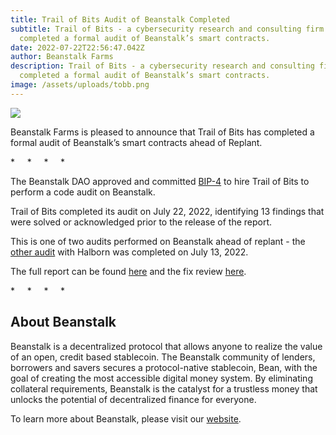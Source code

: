```yaml
---
title: Trail of Bits Audit of Beanstalk Completed
subtitle: Trail of Bits - a cybersecurity research and consulting firm - has
  completed a formal audit of Beanstalk’s smart contracts.
date: 2022-07-22T22:56:47.042Z
author: Beanstalk Farms
description: Trail of Bits - a cybersecurity research and consulting firm - has
  completed a formal audit of Beanstalk’s smart contracts.
image: /assets/uploads/tobb.png
---
```

![](/assets/uploads/tobb.png)

Beanstalk Farms is pleased to announce that Trail of Bits has completed a formal audit of Beanstalk’s smart contracts ahead of Replant.

\*     \*     \*     \*

The Beanstalk DAO approved and committed [BIP-4](https://github.com/BeanstalkFarms/Beanstalk/blob/master/bips/bip-4.md) to hire Trail of Bits to perform a code audit on Beanstalk.

Trail of Bits completed its audit on July 22, 2022, identifying 13 findings that were solved or acknowledged prior to the release of the report. 

This is one of two audits performed on Beanstalk ahead of replant - the [other audit](https://bean.money/blog/halborn-audit-of-beanstalk-completed) with Halborn was completed on July 13, 2022. 

The full report can be found [here](https://arweave.net/YQ10Jsu0IuedTTH2XAmbQXJ0USe3SPBcYZweXzZiCw8) and the fix review [here](https://arweave.net/JbPm1ylccQDLTc_n1wvaC5Np0YuChjt5nQ7OkLZI_gQ).

\*     \*     \*     \*

## About Beanstalk

Beanstalk is a decentralized protocol that allows anyone to realize the value of an open, credit based stablecoin. The Beanstalk community of lenders, borrowers and savers secures a protocol-native stablecoin, Bean, with the goal of creating the most accessible digital money system. By eliminating collateral requirements, Beanstalk is the catalyst for a trustless money that unlocks the potential of decentralized finance for everyone. 

To learn more about Beanstalk, please visit our [website](http://app.bean.money/).
